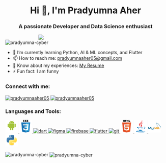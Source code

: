 <h1 align="center">Hi 👋, I'm Pradyumna Aher</h1>
<h3 align="center">A passionate Developer and Data Science enthusiast</h3>

<img align="right" width="400" src="https://github.com/Pradyumna-cyber/Pradyumna-cyber/assets/73057121/4ddb295e-b073-4d69-abdb-3db48396e3eb">

<p align="left"> 
  <img src="https://komarev.com/ghpvc/?username=pradyumna-cyber&label=Profile%20views&color=0e75b6&style=flat" alt="pradyumna-cyber" /> 
</p>

- 🌱 I’m currently learning Python, AI & ML concepts, and Flutter
- 📫 How to reach me: pradyumnaaher05@gmail.com
- 📄 Know about my experiences: [My Resume](https://drive.google.com/file/d/1nnLsBB7KlgKW1v40gQVaslo9ZDz62p62/view?usp=sharing) <!-- Replace with your actual resume link -->
- ⚡ Fun fact: I am funny

<h3 align="left">Connect with me:</h3>
<p align="left">
  <a href="https://linkedin.com/in/pradyumnaaher05" target="_blank">
    <img align="center" src="https://raw.githubusercontent.com/rahuldkjain/github-profile-readme-generator/master/src/images/icons/Social/linked-in-alt.svg" alt="pradyumnaaher05" height="30" width="40" />
  </a>
  <a href="https://www.leetcode.com/pradyumnaaher05" target="_blank">
    <img align="center" src="https://raw.githubusercontent.com/rahuldkjain/github-profile-readme-generator/master/src/images/icons/Social/leet-code.svg" alt="pradyumnaaher05" height="30" width="40" />
  </a>
</p>

<h3 align="left">Languages and Tools:</h3>
<p align="left"> 
  <a href="https://developer.android.com" target="_blank" rel="noreferrer"> 
    <img src="https://raw.githubusercontent.com/devicons/devicon/master/icons/android/android-original-wordmark.svg" alt="android" width="40" height="40"/> 
  </a> 
  <a href="https://www.w3schools.com/css/" target="_blank" rel="noreferrer"> 
    <img src="https://raw.githubusercontent.com/devicons/devicon/master/icons/css3/css3-original-wordmark.svg" alt="css3" width="40" height="40"/> 
  </a> 
  <a href="https://dart.dev" target="_blank" rel="noreferrer"> 
    <img src="https://www.vectorlogo.zone/logos/dartlang/dartlang-icon.svg" alt="dart" width="40" height="40"/> 
  </a> 
  <a href="https://www.figma.com/" target="_blank" rel="noreferrer"> 
    <img src="https://www.vectorlogo.zone/logos/figma/figma-icon.svg" alt="figma" width="40" height="40"/> 
  </a> 
  <a href="https://firebase.google.com/" target="_blank" rel="noreferrer"> 
    <img src="https://www.vectorlogo.zone/logos/firebase/firebase-icon.svg" alt="firebase" width="40" height="40"/> 
  </a> 
  <a href="https://flutter.dev" target="_blank" rel="noreferrer"> 
    <img src="https://www.vectorlogo.zone/logos/flutterio/flutterio-icon.svg" alt="flutter" width="40" height="40"/> 
  </a> 
  <a href="https://git-scm.com/" target="_blank" rel="noreferrer"> 
    <img src="https://www.vectorlogo.zone/logos/git-scm/git-scm-icon.svg" alt="git" width="40" height="40"/> 
  </a> 
  <a href="https://www.w3.org/html/" target="_blank" rel="noreferrer"> 
    <img src="https://raw.githubusercontent.com/devicons/devicon/master/icons/html5/html5-original-wordmark.svg" alt="html5" width="40" height="40"/> 
  </a> 
  <a href="https://www.java.com" target="_blank" rel="noreferrer"> 
    <img src="https://raw.githubusercontent.com/devicons/devicon/master/icons/java/java-original.svg" alt="java" width="40" height="40"/> 
  </a> 
  <a href="https://www.mysql.com/" target="_blank" rel="noreferrer"> 
    <img src="https://raw.githubusercontent.com/devicons/devicon/master/icons/mysql/mysql-original-wordmark.svg" alt="mysql" width="40" height="40"/> 
  </a> 
  <a href="https://www.python.org" target="_blank" rel="noreferrer"> 
    <img src="https://raw.githubusercontent.com/devicons/devicon/master/icons/python/python-original.svg" alt="python" width="40" height="40"/> 
  </a> 
</p>

<p><img align="left" src="https://github-readme-stats.vercel.app/api/top-langs?username=pradyumna-cyber&show_icons=true&locale=en&layout=compact&langs_count=8&hide=jupyter%20notebook" alt="pradyumna-cyber" /></p>
<p>&nbsp;<img align="center" src="https://github-readme-stats.vercel.app/api?username=pradyumna-cyber&show_icons=true&locale=en" alt="pradyumna-cyber" /></p>
